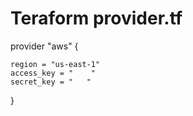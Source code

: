 # Teraform provider.tf
provider "aws" {

    region = "us-east-1"
    access_key = "    "
    secret_key = "   "
}
